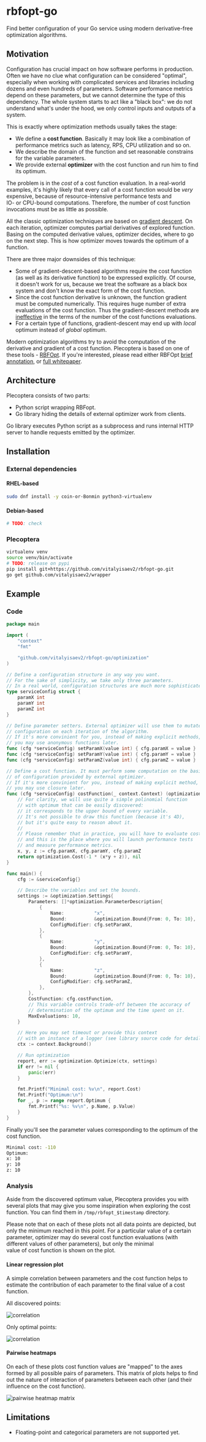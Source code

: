 # rbfopt-go

Find better configuration of your Go service using modern derivative-free optimization algorithms.

## Motivation

Configuration has crucial impact on how software performs in production. 
Often we have no clue what configuration can be considered "optimal", 
especially when working with complicated services and libraries
including dozens and even hundreds of parameters.
Software performance metrics depend on these parameters, 
but we cannot determine the type of this dependency.
The whole system starts to act like a "black box": 
we do not understand what's under the hood,
we only control inputs and outputs of a system.

This is exactly where optimization methods usually takes the stage:
* We define a **cost function**.
Basically it may look like a combination of performance metrics such as
latency, RPS, CPU utilization and so on. 
* We describe the domain of the function and set reasonable constrains
for the variable parameters.
* We provide external **optimizer** with the cost function 
and run him to find its optimum.

The problem is in the *cost* of a cost function evaluation. 
In a real-world examples, it's highly likely that every call 
of a cost function would be *very* expensive,
because of resource-intensive performance tests and  
IO- or CPU-bound computations.
Therefore, the number of cost function invocations must be as 
little as possible.

All the classic optimization techniques are based on [gradient descent](https://en.wikipedia.org/wiki/Gradient_descent).
On each iteration, optimizer computes partial derivatives of explored function.
Basing on the computed derivative values, optimizer decides, where to go 
on the next step. This is how optimizer moves towards the optimum of a function.

There are three major downsides of this technique:

* Some of gradient-descent-based algorithms require the cost function (as 
well as its derivative function) to be expressed explicitly. 
Of course, it doesn't work for us, because we treat the software as
a black box system and don't know the exact form of the cost function.
* Since the cost function derivative is unknown,
the function gradient must be computed numerically. 
This requires huge number of extra evaluations of the cost function. 
Thus the gradient-descent methods are [ineffective](https://datascience.stackexchange.com/a/105080/97074)
in the terms of the number of the cost functions evaluations.
* For a certain type of functions, gradient-descent may end up with
*local* optimum instead of *global* optimum. 

Modern optimization algorithms try to avoid the computation of the
derivative and gradient of a cost function. 
Plecoptera is based on one of these tools - [RBFOpt](https://github.com/coin-or/rbfopt).
If you're interested, please read either RBFOpt [brief annotation](https://developer.ibm.com/open/projects/rbfopt/), 
or [full whitepaper](http://www.optimization-online.org/DB_FILE/2014/09/4538.pdf).

## Architecture

Plecoptera consists of two parts:

* Python script wrapping RBFopt.
* Go library hiding the details of external optimizer work from clients.

Go library executes Python script as a subprocess and runs 
internal HTTP server to handle requests emitted by the optimizer.

## Installation

### External dependencies

#### RHEL-based

```bash
sudo dnf install -y coin-or-Bonmin python3-virtualenv
```

#### Debian-based

```bash
# TODO: check
```

### Plecoptera

```bash
virtualenv venv
source venv/bin/activate
# TODO: release on pypi
pip install git+https://github.com/vitalyisaev2/rbfopt-go.git   
go get github.com/vitalyisaev2/wrapper
```

## Example 

### Code

```go
package main

import (
	"context"
	"fmt"

	"github.com/vitalyisaev2/rbfopt-go/optimization"
)

// Define a configuration structure in any way you want.
// For the sake of simplicity, we take only three parameters.
// In a real world, configuration structures are much more sophisticated.
type serviceConfig struct {
	paramX int
	paramY int
	paramZ int
}

// Define parameter setters. External optimizer will use them to mutate
// configuration on each iteration of the algorithm.
// If it's more convinient for you, instead of making explicit methods,
// you may use anonymous functions later.
func (cfg *serviceConfig) setParamX(value int) { cfg.paramX = value }
func (cfg *serviceConfig) setParamY(value int) { cfg.paramY = value }
func (cfg *serviceConfig) setParamZ(value int) { cfg.paramZ = value }

// Define a cost function. It must perform some computation on the basis
// of configuration provided by external optimizer.
// If it's more convinient for you, instead of making explicit method,
// you may use closure later.
func (cfg *serviceConfig) costFunction(_ context.Context) (optimization.Cost, error) {
	// For clarity, we will use quite a simple polinomial function
	// with optimum that can be easily discovered:
	// it corresponds to the upper bound of every variable.
	// It's not possible to draw this function (because it's 4D),
	// but it's quite easy to reason about it. 
	//
	// Please remember that in practice, you will have to evaluate cost empirically,
	// and this is the place where you will launch performance tests
	// and measure performance metrics.
	x, y, z := cfg.paramX, cfg.paramY, cfg.paramZ
	return optimization.Cost(-1 * (x*y + z)), nil
}

func main() {
	cfg := &serviceConfig{}

	// Describe the variables and set the bounds.
	settings := &optimization.Settings{
		Parameters: []*optimization.ParameterDescription{
			{
				Name:           "x",
				Bound:          &optimization.Bound{From: 0, To: 10},
				ConfigModifier: cfg.setParamX,
			},
			{
				Name:           "y",
				Bound:          &optimization.Bound{From: 0, To: 10},
				ConfigModifier: cfg.setParamY,
			},
			{
				Name:           "z",
				Bound:          &optimization.Bound{From: 0, To: 10},
				ConfigModifier: cfg.setParamZ,
			},
		},
		CostFunction: cfg.costFunction,
		// This variable controls trade-off between the accuracy of
		// determination of the optimum and the time spent on it.
		MaxEvaluations: 10,
	}

	// Here you may set timeout or provide this context
	// with an instance of a logger (see library source code for details)
	ctx := context.Background()

	// Run optimization
	report, err := optimization.Optimize(ctx, settings)
	if err != nil {
		panic(err)
	}

	fmt.Printf("Minimal cost: %v\n", report.Cost)
	fmt.Printf("Optimum:\n")
	for _, p := range report.Optimum {
		fmt.Printf("%s: %v\n", p.Name, p.Value)
	}
}

```

Finally you'll see the parameter values corresponding to the 
optimum of the cost function.
```bash
Minimal cost: -110
Optimum:
x: 10
y: 10
z: 10
```

### Analysis

Aside from the discovered optimum value, Plecoptera provides you 
with several plots that may give you some inspiration 
when exploring the cost function.
You can find them in `/tmp/rbfopt_$timestamp` directory.

Please note that on each of these plots not all data points are depicted,
but only the minimum reached in this point.
For a particular value of a certain parameter, optimizer may do several cost function evaluations
(with different values of other parameters), but only the minimal  
value of cost function is shown on the plot.

#### Linear regression plot

A simple correlation between parameters and 
the cost function helps to estimate the contribution of each
parameter to the final value of a cost function.

All discovered points:

![correlation](/docs/scatterplot_all_values.png)

Only optimal points:

![correlation](/docs/scatterplot_only_optimal_values.png)

#### Pairwise heatmaps

On each of these plots cost function values are "mapped" to the axes
formed by all possible pairs of parameters. 
This matrix of plots helps to find out the nature of interaction
of parameters between each other (and their influence on the cost function).

![pairwise heatmap matrix](/docs/pairwise_heatmap_matrix.png)

## Limitations

* Floating-point and categorical parameters are not supported yet.
